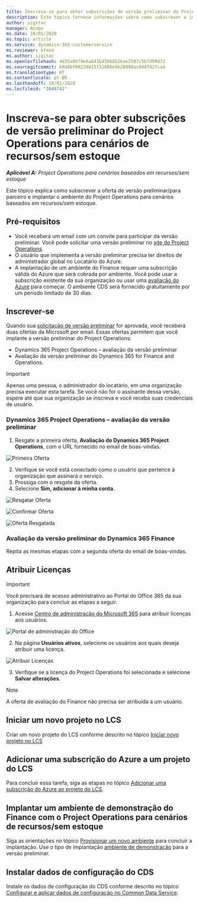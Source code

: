 ```yaml
---
title: Inscreva-se para obter subscrições de versão preliminar do Project Operations para cenários de recursos/sem estoque
description: Este tópico fornece informações sobre como subscrever e implantar o Project Operations para cenários baseados em recursos/sem estoque.
author: sigitac
manager: Annbe
ms.date: 10/01/2020
ms.topic: article
ms.service: dynamics-365-customerservice
ms.reviewer: kfend
ms.author: sigitac
ms.openlocfilehash: 4d35a8bf9e8a841b45808b26ae2587c5b7d99d72
ms.sourcegitcommit: b9d8bf00239815f31686e9b28998ac684fd2fca4
ms.translationtype: HT
ms.contentlocale: pt-BR
ms.lasthandoff: 10/02/2020
ms.locfileid: "3948742"
---
```

# <a name="sign-up-for-project-operations-preview-subscriptions-for-resource-non-stocked-scenarios"></a>Inscreva-se para obter subscrições de versão preliminar do Project Operations para cenários de recursos/sem estoque

_**Aplicável A:** Project Operations para cenários baseados em recursos/sem estoque_

Este tópico explica como subscrever a oferta de versão preliminar/para parceiro e implantar o ambiente do Project Operations para cenários baseados em recursos/sem estoque.

## <a name="prerequisites"></a>Pré-requisitos

- Você receberá um email com um convite para participar da versão preliminar. Você pode solicitar uma versão preliminar no [site do Project Operations](https://dynamics.microsoft.com/en-us/project-operations/overview/).
- O usuário que implementa a versão preliminar precisa ter direitos de administrador global no Locatário do Azure.
- A implantação de um ambiente do Finance requer uma subscrição válida do Azure que será cobrada por ambiente. Você pode usar a subscrição existente da sua organização ou usar uma [avaliação do Azure](https://azure.microsoft.com/en-us/free/) para começar. O ambiente CDS será fornecido gratuitamente por um período limitado de 30 dias.

## <a name="subscribe"></a>Inscrever-se

Quando sua [solicitação de versão preliminar](https://forms.office.com/FormsPro/Pages/ResponsePage.aspx?id=v4j5cvGGr0GRqy180BHbR56j8lZs0FdAvwT75_WNFyxUMkRDV1NYQU5TNjE2VjhKOVBUNVg2R0s1NC4u) for aprovada, você receberá duas ofertas da Microsoft por email. Essas ofertas permitem que você implante a versão preliminar do Project Operations:

- Dynamics 365 Project Operations – avaliação da versão preliminar
- Avaliação da versão preliminar do Dynamics 365 for Finance and Operations.

> [!IMPORTANT]
> Apenas uma pessoa, o administrador do locatário, em uma organização precisa executar esta tarefa. Se você não for o assinante dessa versão, espere até que sua organização se inscreva e você receba suas credenciais de usuário.

### <a name="dynamics-365-project-operations--preview-trial"></a>Dynamics 365 Project Operations – avaliação da versão preliminar

1. Resgate a primeira oferta, **Avaliação do Dynamics 365 Project Operations**, com o URL fornecido no email de boas-vindas.

![Primeira Oferta](./media/1FirstOffer.png)

2. Verifique se você está conectado como o usuário que pertence à organização que assinará o serviço.
3. Prossiga com o resgate da oferta. 
4. Selecione **Sim, adicionar à minha conta**.

![Resgatar Oferta](./media/2RedeemFirstOffer.png)

![Confirmar Oferta](./media/3ConfirmFirstOffer.png)

![Oferta Resgatada](./media/4OfferSuccessfulyRedeemed.png)

### <a name="dynamics-365-finance-preview-trial"></a>Avaliação da versão preliminar do Dynamics 365 Finance

Repita as mesmas etapas com a segunda oferta do email de boas-vindas.

## <a name="assign-licenses"></a>Atribuir Licenças

> [!IMPORTANT]
> Você precisará de acesso administrativo ao Portal do Office 365 da sua organização para concluir as etapas a seguir.

1. Acesse [Centro de administração do Microsoft 365](https://portal.office.com/) para atribuir licenças aos usuários.

![Portal de administração do Office](./media/5OfficeAdminPortal.png)

2. Na página **Usuários ativos**, selecione os usuários aos quais deseja atribuir uma licença.

![Atribuir Licenças](./media/6AssignLicenses.png)

3. Verifique se a licença do Project Operations foi selecionada e selecione **Salvar alterações**. 

> [!NOTE]
> A oferta de avaliação do Finance não precisa ser atribuída a um usuário.

## <a name="start-a-new-project-in-lcs"></a>Iniciar um novo projeto no LCS

Criar um novo projeto do LCS conforme descrito no tópico [Iniciar novo projeto no LCS](create-lcs-project.md)

## <a name="add-an-azure-subscription-to-an-lcs-project"></a>Adicionar uma subscrição do Azure a um projeto do LCS

Para concluir essa tarefa, siga as etapas no tópico [Adicionar uma subscrição do Azure ao projeto do LCS](resource-add-azure-subscription-lcs-project.md).

## <a name="deploy-finance-demo-environment-with-project-operations-for-resourcenon-stocked-scenarios"></a>Implantar um ambiente de demonstração do Finance com o Project Operations para cenários de recursos/sem estoque

Siga as orientações no tópico [Provisionar um novo ambiente](resource-provision-new-environment.md) para concluir a implantação. Use o tipo de implantação [ambiente de demonstração](https://docs.microsoft.com/dynamics365/fin-ops-core/dev-itpro/deployment/deploy-demo-environment) para a versão preliminar.

## <a name="install-cds-setup-and-configuration-data"></a>Instalar dados de configuração do CDS

Instale os dados de configuração do CDS conforme descrito no tópico [Configurar e aplicar dados de configuração no Common Data Service](resource-apply-pro-setup-config-data.md).

